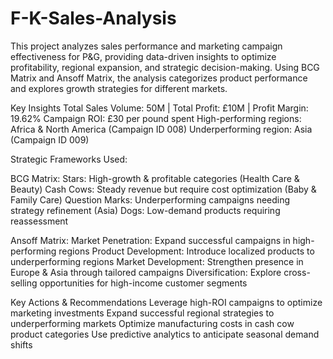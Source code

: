 # F-K-Sales-Analysis
This project analyzes sales performance and marketing campaign effectiveness for P&G, providing data-driven insights to optimize profitability, regional expansion, and strategic decision-making. Using BCG Matrix and Ansoff Matrix, the analysis categorizes product performance and explores growth strategies for different markets.

Key Insights
Total Sales Volume: 50M | Total Profit: £10M | Profit Margin: 19.62%
Campaign ROI: £30 per pound spent
High-performing regions: Africa & North America (Campaign ID 008)
Underperforming region: Asia (Campaign ID 009)

Strategic Frameworks Used:

BCG Matrix:
Stars: High-growth & profitable categories (Health Care & Beauty)
Cash Cows: Steady revenue but require cost optimization (Baby & Family Care)
Question Marks: Underperforming campaigns needing strategy refinement (Asia)
Dogs: Low-demand products requiring reassessment

Ansoff Matrix:
Market Penetration: Expand successful campaigns in high-performing regions
Product Development: Introduce localized products to underperforming regions
Market Development: Strengthen presence in Europe & Asia through tailored campaigns
Diversification: Explore cross-selling opportunities for high-income customer segments

Key Actions & Recommendations
Leverage high-ROI campaigns to optimize marketing investments
Expand successful regional strategies to underperforming markets
Optimize manufacturing costs in cash cow product categories
Use predictive analytics to anticipate seasonal demand shifts
